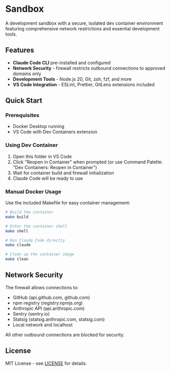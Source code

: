 # Sandbox

A development sandbox with a secure, isolated dev container environment featuring comprehensive network restrictions and essential development tools.

## Features

- **Claude Code CLI** pre-installed and configured
- **Network Security** - firewall restricts outbound connections to approved domains only
- **Development Tools** - Node.js 20, Git, zsh, fzf, and more
- **VS Code Integration** - ESLint, Prettier, GitLens extensions included

## Quick Start

### Prerequisites

- Docker Desktop running
- VS Code with Dev Containers extension

### Using Dev Container

1. Open this folder in VS Code
2. Click "Reopen in Container" when prompted (or use Command Palette: "Dev Containers: Reopen in Container")
3. Wait for container build and firewall initialization
4. Claude Code will be ready to use

### Manual Docker Usage

Use the included Makefile for easy container management:

```bash
# Build the container
make build

# Enter the container shell
make shell

# Run Claude Code directly
make claude

# Clean up the container image
make clean
```

## Network Security

The firewall allows connections to:

- GitHub (api.github.com, github.com)
- npm registry (registry.npmjs.org)
- Anthropic API (api.anthropic.com)
- Sentry (sentry.io)
- Statsig (statsig.anthropic.com, statsig.com)
- Local network and localhost

All other outbound connections are blocked for security.

## License

MIT License - see [LICENSE](LICENSE) for details.

